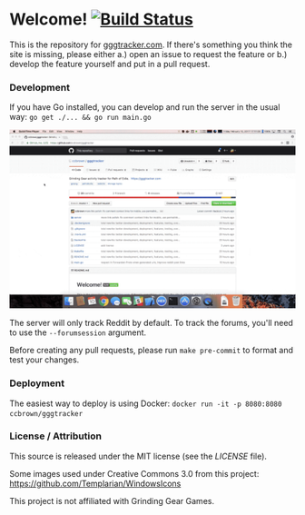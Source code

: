 # Welcome! [![Build Status](https://travis-ci.org/ccbrown/gggtracker.svg?branch=master)](https://travis-ci.org/ccbrown/gggtracker)

This is the repository for [gggtracker.com](https://gggtracker.com). If there's something you think the site is missing, please either a.) open an issue to request the feature or b.) develop the feature yourself and put in a pull request.

### Development

If you have Go installed, you can develop and run the server in the usual way: `go get ./... && go run main.go`

![Development](development.gif)

The server will only track Reddit by default. To track the forums, you'll need to use the `--forumsession` argument.

Before creating any pull requests, please run `make pre-commit` to format and test your changes.

### Deployment

The easiest way to deploy is using Docker: `docker run -it -p 8080:8080 ccbrown/gggtracker`

### License / Attribution

This source is released under the MIT license (see the <i>LICENSE</i> file).

Some images used under Creative Commons 3.0 from this project: https://github.com/Templarian/WindowsIcons

This project is not affiliated with Grinding Gear Games.
